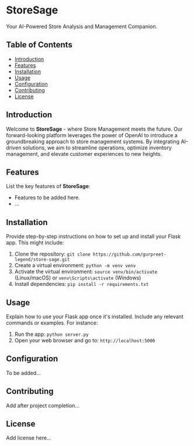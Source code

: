 # StoreSage

Your AI-Powered Store Analysis and Management Companion.

## Table of Contents

- [Introduction](#introduction)
- [Features](#features)
- [Installation](#installation)
- [Usage](#usage)
- [Configuration](#configuration)
- [Contributing](#contributing)
- [License](#license)

## Introduction

Welcome to **StoreSage** - where Store Management meets the future. Our forward-looking platform leverages the power of OpenAI to introduce a groundbreaking approach to store management systems. By integrating AI-driven solutions, we aim to streamline operations, optimize inventory management, and elevate customer experiences to new heights.


## Features

List the key features of **StoreSage**:

- Features to be added here.
- ...

## Installation

Provide step-by-step instructions on how to set up and install your Flask app. This might include:

1. Clone the repository: `git clone https://github.com/gurpreet-legend/store-sage.git`
2. Create a virtual environment: `python -m venv venv`
3. Activate the virtual environment: `source venv/bin/activate` (Linux/macOS) or `venv\Scripts\activate` (Windows)
4. Install dependencies: `pip install -r requirements.txt`

## Usage

Explain how to use your Flask app once it's installed. Include any relevant commands or examples. For instance:

1. Run the app: `python server.py`
2. Open your web browser and go to: `http://localhost:5000`

## Configuration

To be added...

## Contributing

Add after project completion...

## License

Add license here...
